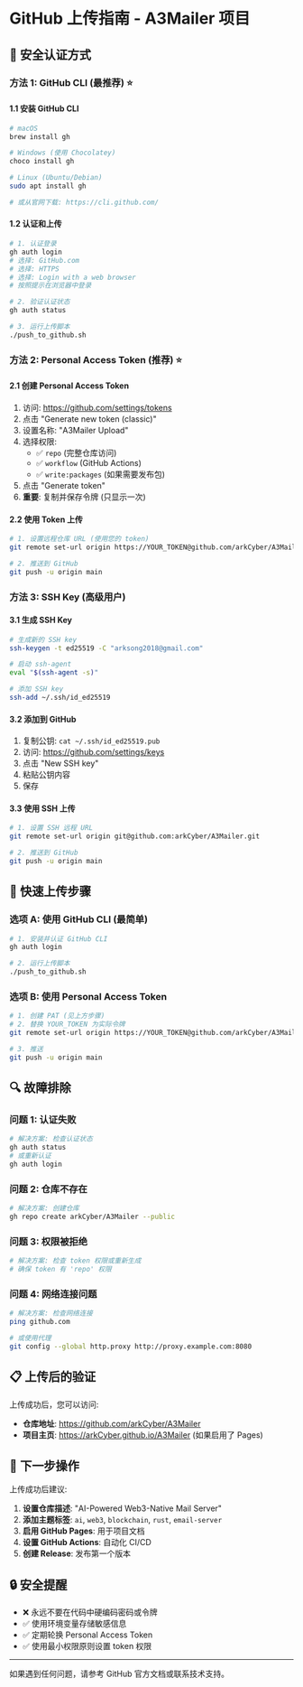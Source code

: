 # GitHub 上传指南 - A3Mailer 项目

## 🔐 安全认证方式

### 方法 1: GitHub CLI (最推荐) ⭐

#### 1.1 安装 GitHub CLI
```bash
# macOS
brew install gh

# Windows (使用 Chocolatey)
choco install gh

# Linux (Ubuntu/Debian)
sudo apt install gh

# 或从官网下载: https://cli.github.com/
```

#### 1.2 认证和上传
```bash
# 1. 认证登录
gh auth login
# 选择: GitHub.com
# 选择: HTTPS
# 选择: Login with a web browser
# 按照提示在浏览器中登录

# 2. 验证认证状态
gh auth status

# 3. 运行上传脚本
./push_to_github.sh
```

### 方法 2: Personal Access Token (推荐) ⭐

#### 2.1 创建 Personal Access Token
1. 访问: https://github.com/settings/tokens
2. 点击 "Generate new token (classic)"
3. 设置名称: "A3Mailer Upload"
4. 选择权限:
   - ✅ `repo` (完整仓库访问)
   - ✅ `workflow` (GitHub Actions)
   - ✅ `write:packages` (如果需要发布包)
5. 点击 "Generate token"
6. **重要**: 复制并保存令牌 (只显示一次)

#### 2.2 使用 Token 上传
```bash
# 1. 设置远程仓库 URL (使用您的 token)
git remote set-url origin https://YOUR_TOKEN@github.com/arkCyber/A3Mailer.git

# 2. 推送到 GitHub
git push -u origin main
```

### 方法 3: SSH Key (高级用户)

#### 3.1 生成 SSH Key
```bash
# 生成新的 SSH key
ssh-keygen -t ed25519 -C "arksong2018@gmail.com"

# 启动 ssh-agent
eval "$(ssh-agent -s)"

# 添加 SSH key
ssh-add ~/.ssh/id_ed25519
```

#### 3.2 添加到 GitHub
1. 复制公钥: `cat ~/.ssh/id_ed25519.pub`
2. 访问: https://github.com/settings/keys
3. 点击 "New SSH key"
4. 粘贴公钥内容
5. 保存

#### 3.3 使用 SSH 上传
```bash
# 1. 设置 SSH 远程 URL
git remote set-url origin git@github.com:arkCyber/A3Mailer.git

# 2. 推送到 GitHub
git push -u origin main
```

## 🚀 快速上传步骤

### 选项 A: 使用 GitHub CLI (最简单)
```bash
# 1. 安装并认证 GitHub CLI
gh auth login

# 2. 运行上传脚本
./push_to_github.sh
```

### 选项 B: 使用 Personal Access Token
```bash
# 1. 创建 PAT (见上方步骤)
# 2. 替换 YOUR_TOKEN 为实际令牌
git remote set-url origin https://YOUR_TOKEN@github.com/arkCyber/A3Mailer.git

# 3. 推送
git push -u origin main
```

## 🔍 故障排除

### 问题 1: 认证失败
```bash
# 解决方案: 检查认证状态
gh auth status
# 或重新认证
gh auth login
```

### 问题 2: 仓库不存在
```bash
# 解决方案: 创建仓库
gh repo create arkCyber/A3Mailer --public
```

### 问题 3: 权限被拒绝
```bash
# 解决方案: 检查 token 权限或重新生成
# 确保 token 有 'repo' 权限
```

### 问题 4: 网络连接问题
```bash
# 解决方案: 检查网络连接
ping github.com

# 或使用代理
git config --global http.proxy http://proxy.example.com:8080
```

## 📋 上传后的验证

上传成功后，您可以访问:
- **仓库地址**: https://github.com/arkCyber/A3Mailer
- **项目主页**: https://arkCyber.github.io/A3Mailer (如果启用了 Pages)

## 🎯 下一步操作

上传成功后建议:
1. **设置仓库描述**: "AI-Powered Web3-Native Mail Server"
2. **添加主题标签**: `ai`, `web3`, `blockchain`, `rust`, `email-server`
3. **启用 GitHub Pages**: 用于项目文档
4. **设置 GitHub Actions**: 自动化 CI/CD
5. **创建 Release**: 发布第一个版本

## 🔒 安全提醒

- ❌ 永远不要在代码中硬编码密码或令牌
- ✅ 使用环境变量存储敏感信息
- ✅ 定期轮换 Personal Access Token
- ✅ 使用最小权限原则设置 token 权限

---

如果遇到任何问题，请参考 GitHub 官方文档或联系技术支持。
